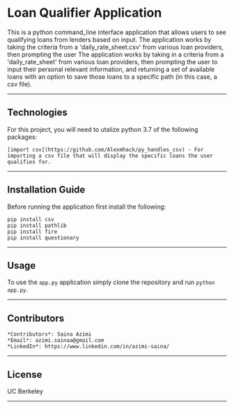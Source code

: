 # **Loan Qualifier Application**
This is a python command_line interface application that allows users to see qualifying loans from lenders based on input. The application works by taking the criteria from a 'daily_rate_sheet.csv' from various loan providers, then prompting the user
The application works by taking in a criteria from a 'daily_rate_sheet' from various loan providers, then prompting the user to input their personal relevant information, and returning a set of available loans with an option to save those loans to a specific path (in this case, a csv file).

---

## Technologies
For this project, you will need to utalize python 3.7 of the following packages:
```
[import csv](https://github.com/Alexmhack/py_handles_csv) - For importing a csv file that will display the specific loans the user qualifies for.
```


---

## Installation Guide
Before running the application first install the following:
```
pip install csv  
pip install pathlib 
pip install fire  
pip install questionary 
```

---

## Usage
To use the `app.py` application simply clone the repository and run `python app.py`. 


---

## Contributors
```
*Contributors*: Saina Azimi
*Email*: azimi.sainaa@gmail.com
*LinkedIn*: https://www.linkedin.com/in/azimi-saina/ 
```

---

## License
UC Berkeley

---